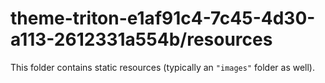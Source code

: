 # theme-triton-e1af91c4-7c45-4d30-a113-2612331a554b/resources

This folder contains static resources (typically an `"images"` folder as well).
